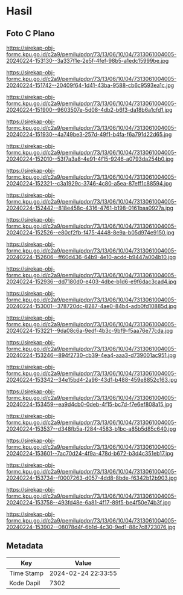 # Hasil

## Foto C Plano

https://sirekap-obj-formc.kpu.go.id/c2a9/pemilu/pdpr/73/13/06/10/04/7313061004005-20240224-153130--3a337f1e-2e5f-4fef-98b5-a1edc15999be.jpg

https://sirekap-obj-formc.kpu.go.id/c2a9/pemilu/pdpr/73/13/06/10/04/7313061004005-20240224-151742--20409f64-1d41-43ba-9588-cb6c9593ea1c.jpg

https://sirekap-obj-formc.kpu.go.id/c2a9/pemilu/pdpr/73/13/06/10/04/7313061004005-20240224-151900--9603507e-5d08-4db2-b6f3-da18b6a1cfd1.jpg

https://sirekap-obj-formc.kpu.go.id/c2a9/pemilu/pdpr/73/13/06/10/04/7313061004005-20240224-151930--4a749be3-257d-49f1-b4fa-f6a791d22d65.jpg

https://sirekap-obj-formc.kpu.go.id/c2a9/pemilu/pdpr/73/13/06/10/04/7313061004005-20240224-152010--53f7a3a8-4e91-4f15-9246-a0793da254b0.jpg

https://sirekap-obj-formc.kpu.go.id/c2a9/pemilu/pdpr/73/13/06/10/04/7313061004005-20240224-152321--c3a1929c-3746-4c80-a5ea-87eff1c88594.jpg

https://sirekap-obj-formc.kpu.go.id/c2a9/pemilu/pdpr/73/13/06/10/04/7313061004005-20240224-152442--818e458c-4316-4761-b198-0161baa0927a.jpg

https://sirekap-obj-formc.kpu.go.id/c2a9/pemilu/pdpr/73/13/06/10/04/7313061004005-20240224-152526--e80cf2fb-f475-4448-8e9a-b05d974e9150.jpg

https://sirekap-obj-formc.kpu.go.id/c2a9/pemilu/pdpr/73/13/06/10/04/7313061004005-20240224-152606--ff60d436-64b9-4e10-acdd-b9447a004b10.jpg

https://sirekap-obj-formc.kpu.go.id/c2a9/pemilu/pdpr/73/13/06/10/04/7313061004005-20240224-152936--dd7180d0-e403-4dbe-b1d6-e9f6dac3cad4.jpg

https://sirekap-obj-formc.kpu.go.id/c2a9/pemilu/pdpr/73/13/06/10/04/7313061004005-20240224-153001--378720dc-8287-4ae0-84b4-adb0fd10885d.jpg

https://sirekap-obj-formc.kpu.go.id/c2a9/pemilu/pdpr/73/13/06/10/04/7313061004005-20240224-153221--9da08c6a-9edf-4b3c-9bf9-f5aa76e77cda.jpg

https://sirekap-obj-formc.kpu.go.id/c2a9/pemilu/pdpr/73/13/06/10/04/7313061004005-20240224-153246--894f2730-cb39-4ea4-aaa3-d739001ac951.jpg

https://sirekap-obj-formc.kpu.go.id/c2a9/pemilu/pdpr/73/13/06/10/04/7313061004005-20240224-153342--34e15bd4-2a96-43d1-b488-459e8852c163.jpg

https://sirekap-obj-formc.kpu.go.id/c2a9/pemilu/pdpr/73/13/06/10/04/7313061004005-20240224-153459--ea9d4cb0-0deb-4f15-bc7d-f7e6ef808a15.jpg

https://sirekap-obj-formc.kpu.go.id/c2a9/pemilu/pdpr/73/13/06/10/04/7313061004005-20240224-153537--d348fb5a-f284-4583-b1bc-a85b5d85c640.jpg

https://sirekap-obj-formc.kpu.go.id/c2a9/pemilu/pdpr/73/13/06/10/04/7313061004005-20240224-153601--7ac70d24-4f9a-478d-b672-b3d4c351eb17.jpg

https://sirekap-obj-formc.kpu.go.id/c2a9/pemilu/pdpr/73/13/06/10/04/7313061004005-20240224-153734--f0007263-d057-4dd8-8bde-f6342b12b903.jpg

https://sirekap-obj-formc.kpu.go.id/c2a9/pemilu/pdpr/73/13/06/10/04/7313061004005-20240224-153758--493fd48e-6a81-4f17-89f5-be4f50e74b3f.jpg

https://sirekap-obj-formc.kpu.go.id/c2a9/pemilu/pdpr/73/13/06/10/04/7313061004005-20240224-153902--08078d4f-6b1d-4c30-9ed1-88c7c8723076.jpg


## Metadata

| Key        | Value               |
| ---------- | ------------------- |
| Time Stamp | 2024-02-24 22:33:55 |
| Kode Dapil | 7302                |




